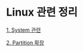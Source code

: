 # Linux 관련 정리


  [1. System 관련](https://github.com/songagi/study-linux/blob/master/%5Blinux%5D%20manage_system.md)
  
  [2. Partition 확장](https://github.com/songagi/study-linux/blob/master/%5Blinux%5D%20manage_system.md)
